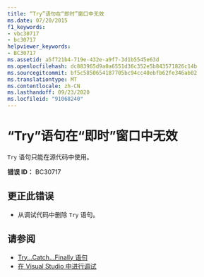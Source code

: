 ```yaml
---
title: “Try”语句在“即时”窗口中无效
ms.date: 07/20/2015
f1_keywords:
- vbc30717
- bc30717
helpviewer_keywords:
- BC30717
ms.assetid: a5f721b4-719e-432e-a9f7-3d1b5545e63d
ms.openlocfilehash: dc883965d9a0a6551d36c352e5b843571826c14b
ms.sourcegitcommit: bf5c5850654187705bc94cc40ebfb62fe346ab02
ms.translationtype: MT
ms.contentlocale: zh-CN
ms.lasthandoff: 09/23/2020
ms.locfileid: "91068240"
---
```

# <a name="try-statements-are-not-valid-in-the-immediate-window"></a>“Try”语句在“即时”窗口中无效

`Try` 语句只能在源代码中使用。  
  
 **错误 ID：** BC30717  
  
## <a name="to-correct-this-error"></a>更正此错误  
  
- 从调试代码中删除 `Try` 语句。  
  
## <a name="see-also"></a>请参阅

- [Try...Catch...Finally 语句](../language-reference/statements/try-catch-finally-statement.md)
- [在 Visual Studio 中进行调试](/visualstudio/debugger/debugger-feature-tour)
